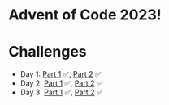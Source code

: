 # Advent of Code 2023!

# Challenges

- Day 1: [Part 1](/day_1/a.py) ✅, [Part 2](/day_1/b.py) ✅
- Day 2: [Part 1](/day_2/a.py) ✅, [Part 2](/day_2/b.py) ✅
- Day 3: [Part 1](/day_3/a.py) ✅, [Part 2](/day_3/b.py) ✅
